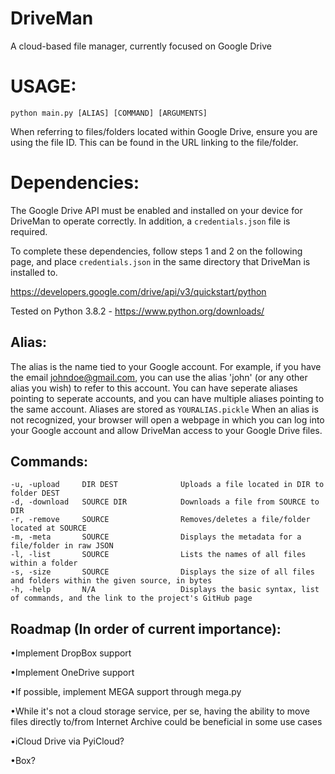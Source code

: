 # DriveMan
A cloud-based file manager, currently focused on Google Drive

# USAGE:
  `python main.py [ALIAS] [COMMAND] [ARGUMENTS]`

When referring to files/folders located within Google Drive, ensure you are using the file ID. This can be found in the URL linking to the file/folder.

# Dependencies:
The Google Drive API must be enabled and installed on your device for DriveMan to operate correctly. In addition, a `credentials.json` file is required.

To complete these dependencies, follow steps 1 and 2 on the following page, and place `credentials.json` in the same directory that DriveMan is installed to.

https://developers.google.com/drive/api/v3/quickstart/python

Tested on Python 3.8.2 - https://www.python.org/downloads/

## Alias:
 The alias is the name tied to your Google account.
 For example, if you have the email johndoe@gmail.com, you can use the alias 'john' (or any other alias you wish) to refer to this account.
 You can have seperate aliases pointing to seperate accounts, and you can have multiple aliases pointing to the same account.
 Aliases are stored as `YOURALIAS.pickle`
 When an alias is not recognized, your browser will open a webpage in which you can log into your Google account and allow DriveMan access to your Google Drive files.
 
## Commands:
    -u, -upload     DIR DEST              Uploads a file located in DIR to folder DEST
    -d, -download   SOURCE DIR            Downloads a file from SOURCE to DIR
    -r, -remove     SOURCE                Removes/deletes a file/folder located at SOURCE
    -m, -meta       SOURCE                Displays the metadata for a file/folder in raw JSON
    -l, -list       SOURCE                Lists the names of all files within a folder
    -s, -size       SOURCE                Displays the size of all files and folders within the given source, in bytes
    -h, -help       N/A                   Displays the basic syntax, list of commands, and the link to the project's GitHub page
 
## Roadmap (In order of current importance):
•Implement DropBox support

•Implement OneDrive support

•If possible, implement MEGA support through mega.py

•While it's not a cloud storage service, per se, having the ability to move files directly to/from Internet Archive could be beneficial in some use cases

•iCloud Drive via PyiCloud?

•Box?
